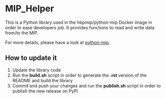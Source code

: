 # MIP_Helper

This is a Python library used in the hbpmip/python-mip Docker image in order to ease developers job.
It provides functions to read and write data from/to the MIP.

For more details, please have a look at
[python-mip](https://github.com/LREN-CHUV/python-base-docker-images/blob/master/python-mip/README.md).


## How to update it

1) Update the library code
2) Run the __build.sh__ script in order to generate the __.rst__ version of the README and build the library
3) Commit and push your changes and run the __publish.sh__ script in order to publish the new release on PyPI
